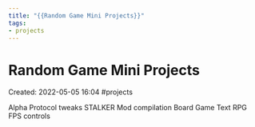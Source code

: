 ```yaml
---
title: "{{Random Game Mini Projects}}"
tags:
- projects
---
```

# Random Game Mini Projects

Created: 2022-05-05 16:04
#projects 

Alpha Protocol tweaks
STALKER Mod compilation
Board Game
Text RPG
FPS controls

